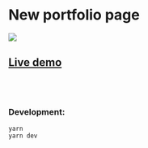 # New portfolio page

<a href="https://imatte.ru" target="_blank"><img src="https://i.im.ge/2022/08/25/Oju4Ah.Screenshot-2022-08-25-at-13-39-45.png" /></a>

## [Live demo](https://imatteru.surge.sh)

<br><br>

### Development:

```
yarn
yarn dev
```
